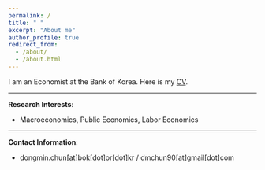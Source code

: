 ```yaml
---
permalink: /
title: " "
excerpt: "About me"
author_profile: true
redirect_from: 
  - /about/
  - /about.html
---
```


I am an Economist at the Bank of Korea. Here is my [CV](https://drive.google.com/file/d/1RuAM6H9exeOkiAa7oLN3fioIGGkwLlr5/view?usp=sharing).

-----
**Research Interests**:
* Macroeconomics, Public Economics, Labor Economics

-----
**Contact Information**:
* dongmin.chun[at]bok[dot]or[dot]kr / dmchun90[at]gmail[dot]com
